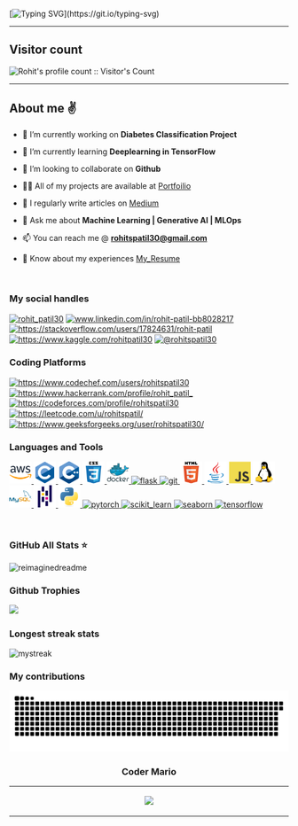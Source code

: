 [![Typing SVG](https://readme-typing-svg.herokuapp.com?font=Nanum+Gothic+Coding&weight=500&size=25&pause=500&center=false&random=false&width=435&lines=Hi+there!+👋;My+name+is+Rohit+;I+am+a+Machine+learning+engineer;I+am+Generative+AI+enthusiast;I+am+a+MLOps++practitioner;and+a+coder!)](https://git.io/typing-svg)
      
<hr/>  
     
<h2>Visitor count </h2>
 
<img src="https://profile-counter.glitch.me/{rohitspatil30}/count.svg" alt="Rohit's profile count :: Visitor's Count" />

<hr/>

<h2>About me ✌️</h2>

- 🔭 I’m currently working on **Diabetes Classification Project**

- 🌱 I’m currently learning **Deeplearning in TensorFlow**

- 👯 I’m looking to collaborate on **Github**
 
- 👨‍💻 All of my projects are available at [Portfoilio](https://personal-portfolio-azk9guh27-rohitspatil30s-projects.vercel.app/)

- 📝 I regularly write articles on [Medium](https://medium.com/@rohitspatil30)

- 💬 Ask me about **Machine Learning | Generative AI | MLOps**

- 📫 You can reach me @ **rohitspatil30@gmail.com**

- 📄 Know about my experiences [My_Resume](https://github.com/rohitspatil30/Resume/blob/main/Resume_Rohit_Patil.pdf)
<br/>

<h3 align="left">My social handles </h3>
<p align="left">
<a href="https://twitter.com/rohit_patil30" target="blank"><img align="center" src="https://raw.githubusercontent.com/rahuldkjain/github-profile-readme-generator/master/src/images/icons/Social/twitter.svg" alt="rohit_patil30" height="30" width="40" /></a>
<a href="https://linkedin.com/in/www.linkedin.com/in/rohit-patil-bb8028217" target="blank"><img align="center" src="https://raw.githubusercontent.com/rahuldkjain/github-profile-readme-generator/master/src/images/icons/Social/linked-in-alt.svg" alt="www.linkedin.com/in/rohit-patil-bb8028217" height="30" width="40" /></a>
<a href="https://stackoverflow.com/users/https://stackoverflow.com/users/17824631/rohit-patil" target="blank"><img align="center" src="https://raw.githubusercontent.com/rahuldkjain/github-profile-readme-generator/master/src/images/icons/Social/stack-overflow.svg" alt="https://stackoverflow.com/users/17824631/rohit-patil" height="30" width="40" /></a>
<a href="https://kaggle.com/https://www.kaggle.com/rohitpatil30" target="blank"><img align="center" src="https://raw.githubusercontent.com/rahuldkjain/github-profile-readme-generator/master/src/images/icons/Social/kaggle.svg" alt="https://www.kaggle.com/rohitpatil30" height="30" width="40" /></a>
<a href="https://medium.com/@rohitspatil30" target="blank"><img align="center" src="https://raw.githubusercontent.com/rahuldkjain/github-profile-readme-generator/master/src/images/icons/Social/medium.svg" alt="@rohitspatil30" height="30" width="40" /></a>
<br/>


<h3 align="left">Coding Platforms </h3>
<p align="left">
<a href="https://www.codechef.com/users/https://www.codechef.com/users/rohitspatil30" target="blank"><img align="center" src="https://cdn.jsdelivr.net/npm/simple-icons@3.1.0/icons/codechef.svg" alt="https://www.codechef.com/users/rohitspatil30" height="30" width="40" /></a>
<a href="https://www.hackerrank.com/https://www.hackerrank.com/profile/rohit_patil_" target="blank"><img align="center" src="https://raw.githubusercontent.com/rahuldkjain/github-profile-readme-generator/master/src/images/icons/Social/hackerrank.svg" alt="https://www.hackerrank.com/profile/rohit_patil_" height="30" width="40" /></a>
<a href="https://codeforces.com/profile/https://codeforces.com/profile/rohitspatil30" target="blank"><img align="center" src="https://raw.githubusercontent.com/rahuldkjain/github-profile-readme-generator/master/src/images/icons/Social/codeforces.svg" alt="https://codeforces.com/profile/rohitspatil30" height="30" width="40" /></a>
<a href="https://www.leetcode.com/https://leetcode.com/u/rohitspatil/" target="blank"><img align="center" src="https://raw.githubusercontent.com/rahuldkjain/github-profile-readme-generator/master/src/images/icons/Social/leet-code.svg" alt="https://leetcode.com/u/rohitspatil/" height="30" width="40" /></a>
<a href="https://auth.geeksforgeeks.org/user/https://www.geeksforgeeks.org/user/rohitspatil30/" target="blank"><img align="center" src="https://raw.githubusercontent.com/rahuldkjain/github-profile-readme-generator/master/src/images/icons/Social/geeks-for-geeks.svg" alt="https://www.geeksforgeeks.org/user/rohitspatil30/" height="30" width="40" /></a>
</p>
<h3 align="left">Languages and Tools </h3>
<p align="left"> <a href="https://aws.amazon.com" target="_blank" rel="noreferrer"> <img src="https://raw.githubusercontent.com/devicons/devicon/master/icons/amazonwebservices/amazonwebservices-original-wordmark.svg" alt="aws" width="40" height="40"/> </a> <a href="https://www.cprogramming.com/" target="_blank" rel="noreferrer"> <img src="https://raw.githubusercontent.com/devicons/devicon/master/icons/c/c-original.svg" alt="c" width="40" height="40"/> </a> <a href="https://www.w3schools.com/cpp/" target="_blank" rel="noreferrer"> <img src="https://raw.githubusercontent.com/devicons/devicon/master/icons/cplusplus/cplusplus-original.svg" alt="cplusplus" width="40" height="40"/> </a> <a href="https://www.w3schools.com/css/" target="_blank" rel="noreferrer"> <img src="https://raw.githubusercontent.com/devicons/devicon/master/icons/css3/css3-original-wordmark.svg" alt="css3" width="40" height="40"/> </a> <a href="https://www.docker.com/" target="_blank" rel="noreferrer"> <img src="https://raw.githubusercontent.com/devicons/devicon/master/icons/docker/docker-original-wordmark.svg" alt="docker" width="40" height="40"/> </a> <a href="https://flask.palletsprojects.com/" target="_blank" rel="noreferrer"> <img src="https://www.vectorlogo.zone/logos/pocoo_flask/pocoo_flask-icon.svg" alt="flask" width="40" height="40"/> </a> <a href="https://git-scm.com/" target="_blank" rel="noreferrer"> <img src="https://www.vectorlogo.zone/logos/git-scm/git-scm-icon.svg" alt="git" width="40" height="40"/> </a> <a href="https://www.w3.org/html/" target="_blank" rel="noreferrer"> <img src="https://raw.githubusercontent.com/devicons/devicon/master/icons/html5/html5-original-wordmark.svg" alt="html5" width="40" height="40"/> </a> <a href="https://www.java.com" target="_blank" rel="noreferrer"> <img src="https://raw.githubusercontent.com/devicons/devicon/master/icons/java/java-original.svg" alt="java" width="40" height="40"/> </a> <a href="https://developer.mozilla.org/en-US/docs/Web/JavaScript" target="_blank" rel="noreferrer"> <img src="https://raw.githubusercontent.com/devicons/devicon/master/icons/javascript/javascript-original.svg" alt="javascript" width="40" height="40"/> </a> <a href="https://www.linux.org/" target="_blank" rel="noreferrer"> <img src="https://raw.githubusercontent.com/devicons/devicon/master/icons/linux/linux-original.svg" alt="linux" width="40" height="40"/> </a> <a href="https://www.mysql.com/" target="_blank" rel="noreferrer"> <img src="https://raw.githubusercontent.com/devicons/devicon/master/icons/mysql/mysql-original-wordmark.svg" alt="mysql" width="40" height="40"/> </a> <a href="https://pandas.pydata.org/" target="_blank" rel="noreferrer"> <img src="https://raw.githubusercontent.com/devicons/devicon/2ae2a900d2f041da66e950e4d48052658d850630/icons/pandas/pandas-original.svg" alt="pandas" width="40" height="40"/> </a> <a href="https://www.python.org" target="_blank" rel="noreferrer"> <img src="https://raw.githubusercontent.com/devicons/devicon/master/icons/python/python-original.svg" alt="python" width="40" height="40"/> </a> <a href="https://pytorch.org/" target="_blank" rel="noreferrer"> <img src="https://www.vectorlogo.zone/logos/pytorch/pytorch-icon.svg" alt="pytorch" width="40" height="40"/> </a> <a href="https://scikit-learn.org/" target="_blank" rel="noreferrer"> <img src="https://upload.wikimedia.org/wikipedia/commons/0/05/Scikit_learn_logo_small.svg" alt="scikit_learn" width="40" height="40"/> </a> <a href="https://seaborn.pydata.org/" target="_blank" rel="noreferrer"> <img src="https://seaborn.pydata.org/_images/logo-mark-lightbg.svg" alt="seaborn" width="40" height="40"/> </a> <a href="https://www.tensorflow.org" target="_blank" rel="noreferrer"> <img src="https://www.vectorlogo.zone/logos/tensorflow/tensorflow-icon.svg" alt="tensorflow" width="40" height="40"/> </a> </p>
<br/>

<h3 align="left">GitHub All Stats ⭐</h3>
<img src="https://myreadme.vercel.app/api/embed/rohitspatil30?panels=userstatistics,toprepositories,toplanguages,commitgraph" alt="reimaginedreadme" />
<h3 align="left">Github Trophies </h3>
<img src="https://github-profile-trophy.vercel.app/?username=rohitspatil30&theme=juicyfresh&no-bg=true" />
<h3 align="left">Longest streak stats </h3>
<img src="https://github-readme-streak-stats.herokuapp.com/?user=rohitspatil30&theme=tokyonight" alt="mystreak"/>
<br/>

<h3 align="left"> My contributions </h3>

</div>
  <picture>
  <source media="(prefers-color-scheme: dark)" srcset="https://raw.githubusercontent.com/rohitspatil30/rohitspatil30/output/github-contribution-grid-snake-dark.svg">
  <source media="(prefers-color-scheme: light)" srcset="https://raw.githubusercontent.com/rohitspatil30/rohitspatil30/output/github-contribution-grid-snake.svg">
  <img alt="github contribution grid snake animation" src="https://raw.githubusercontent.com/rohitspatil30/rohitspatil30/output/github-contribution-grid-snake.svg">
</picture>
<br/>
<h3 align="center">Coder Mario
<hr>
<img src="https://user-images.githubusercontent.com/74038190/225813708-98b745f2-7d22-48cf-9150-083f1b00d6c9.gif" width="800">
<hr>


